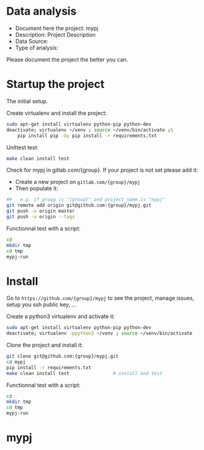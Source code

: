 # Data analysis
- Document here the project: mypj
- Description: Project Description
- Data Source:
- Type of analysis:

Please document the project the better you can.

# Startup the project

The initial setup.

Create virtualenv and install the project:
```bash
sudo apt-get install virtualenv python-pip python-dev
deactivate; virtualenv ~/venv ; source ~/venv/bin/activate ;\
    pip install pip -U; pip install -r requirements.txt
```

Unittest test:
```bash
make clean install test
```

Check for mypj in gitlab.com/{group}.
If your project is not set please add it:

- Create a new project on `gitlab.com/{group}/mypj`
- Then populate it:

```bash
##   e.g. if group is "{group}" and project_name is "mypj"
git remote add origin git@github.com:{group}/mypj.git
git push -u origin master
git push -u origin --tags
```

Functionnal test with a script:

```bash
cd
mkdir tmp
cd tmp
mypj-run
```

# Install

Go to `https://github.com/{group}/mypj` to see the project, manage issues,
setup you ssh public key, ...

Create a python3 virtualenv and activate it:

```bash
sudo apt-get install virtualenv python-pip python-dev
deactivate; virtualenv -ppython3 ~/venv ; source ~/venv/bin/activate
```

Clone the project and install it:

```bash
git clone git@github.com:{group}/mypj.git
cd mypj
pip install -r requirements.txt
make clean install test                # install and test
```
Functionnal test with a script:

```bash
cd
mkdir tmp
cd tmp
mypj-run
```
# mypj
